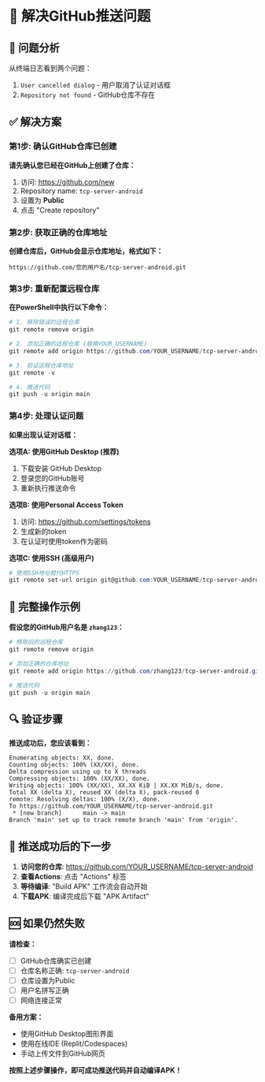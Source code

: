 # 🔧 解决GitHub推送问题

## 🚨 问题分析

从终端日志看到两个问题：
1. `User cancelled dialog` - 用户取消了认证对话框
2. `Repository not found` - GitHub仓库不存在

## ✅ 解决方案

### 第1步: 确认GitHub仓库已创建

**请先确认您已经在GitHub上创建了仓库：**
1. 访问: https://github.com/new
2. Repository name: `tcp-server-android`
3. 设置为 **Public**
4. 点击 "Create repository"

### 第2步: 获取正确的仓库地址

**创建仓库后，GitHub会显示仓库地址，格式如下：**
```
https://github.com/您的用户名/tcp-server-android.git
```

### 第3步: 重新配置远程仓库

**在PowerShell中执行以下命令：**

```powershell
# 1. 移除错误的远程仓库
git remote remove origin

# 2. 添加正确的远程仓库 (替换YOUR_USERNAME)
git remote add origin https://github.com/YOUR_USERNAME/tcp-server-android.git

# 3. 验证远程仓库地址
git remote -v

# 4. 推送代码
git push -u origin main
```

### 第4步: 处理认证问题

**如果出现认证对话框：**

**选项A: 使用GitHub Desktop (推荐)**
1. 下载安装 GitHub Desktop
2. 登录您的GitHub账号
3. 重新执行推送命令

**选项B: 使用Personal Access Token**
1. 访问: https://github.com/settings/tokens
2. 生成新的token
3. 在认证时使用token作为密码

**选项C: 使用SSH (高级用户)**
```powershell
# 使用SSH地址替代HTTPS
git remote set-url origin git@github.com:YOUR_USERNAME/tcp-server-android.git
```

## 🚀 完整操作示例

**假设您的GitHub用户名是 `zhang123`：**

```powershell
# 移除旧的远程仓库
git remote remove origin

# 添加正确的仓库地址
git remote add origin https://github.com/zhang123/tcp-server-android.git

# 推送代码
git push -u origin main
```

## 🔍 验证步骤

**推送成功后，您应该看到：**
```
Enumerating objects: XX, done.
Counting objects: 100% (XX/XX), done.
Delta compression using up to X threads
Compressing objects: 100% (XX/XX), done.
Writing objects: 100% (XX/XX), XX.XX KiB | XX.XX MiB/s, done.
Total XX (delta X), reused XX (delta X), pack-reused 0
remote: Resolving deltas: 100% (X/X), done.
To https://github.com/YOUR_USERNAME/tcp-server-android.git
 * [new branch]      main -> main
Branch 'main' set up to track remote branch 'main' from 'origin'.
```

## 📱 推送成功后的下一步

1. **访问您的仓库**: https://github.com/YOUR_USERNAME/tcp-server-android
2. **查看Actions**: 点击 "Actions" 标签
3. **等待编译**: "Build APK" 工作流会自动开始
4. **下载APK**: 编译完成后下载 "APK Artifact"

## 🆘 如果仍然失败

**请检查：**
- [ ] GitHub仓库确实已创建
- [ ] 仓库名称正确: `tcp-server-android`
- [ ] 仓库设置为Public
- [ ] 用户名拼写正确
- [ ] 网络连接正常

**备用方案：**
- 使用GitHub Desktop图形界面
- 使用在线IDE (Replit/Codespaces)
- 手动上传文件到GitHub网页

**按照上述步骤操作，即可成功推送代码并自动编译APK！**